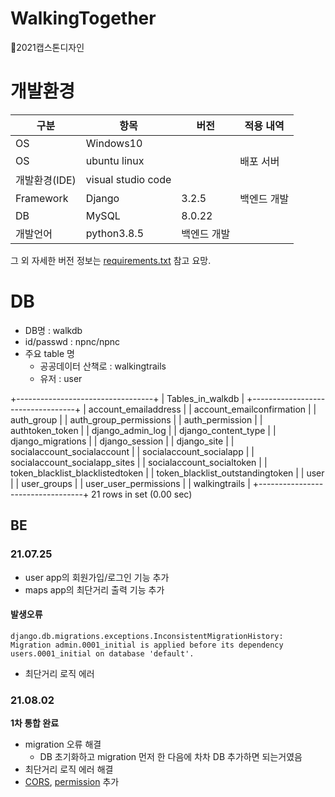 # WalkingTogether
🐶2021캡스톤디자인
# 개발환경
|구분|항목|버전|적용 내역|
|---|---|---|----------|
|OS|Windows10| | |
|OS|ubuntu linux| |배포 서버|
|개발환경(IDE)|visual studio code| | |
|Framework|Django|3.2.5|백엔드 개발|
|DB|MySQL|8.0.22| |
|개발언어|python3.8.5|백엔드 개발|

그 외 자세한 버전 정보는 [requirements.txt](./requirements.txt) 참고 요망.
# DB
- DB명 : walkdb
- id/passwd : npnc/npnc
- 주요 table 명
  - 공공데이터 산책로 : walkingtrails
  - 유저 : user         


+----------------------------------+
| Tables_in_walkdb                 |
+----------------------------------+
| account_emailaddress             |
| account_emailconfirmation        |
| auth_group                       |
| auth_group_permissions           |
| auth_permission                  |
| authtoken_token                  |
| django_admin_log                 |
| django_content_type              |
| django_migrations                |
| django_session                   |
| django_site                      |
| socialaccount_socialaccount      |
| socialaccount_socialapp          |
| socialaccount_socialapp_sites    |
| socialaccount_socialtoken        |
| token_blacklist_blacklistedtoken |
| token_blacklist_outstandingtoken |
| user                             |
| user_groups                      |
| user_user_permissions            |
| walkingtrails                    |
+----------------------------------+
21 rows in set (0.00 sec)
## BE

### 21.07.25
- user app의 회원가입/로그인 기능 추가
- maps app의 최단거리 출력 기능 추가

#### 발생오류
`django.db.migrations.exceptions.InconsistentMigrationHistory: Migration admin.0001_initial is applied before its dependency users.0001_initial on database 'default'.`
- 최단거리 로직 에러


### 21.08.02
**1차 통합 완료**
- migration 오류 해결
  - DB 초기화하고 migration 먼저 한 다음에 차차 DB 추가하면 되는거였음
- 최단거리 로직 에러 해결
- [CORS](https://hyeonyeee.tistory.com/65), [permission](https://www.django-rest-framework.org/api-guide/permissions/) 추가